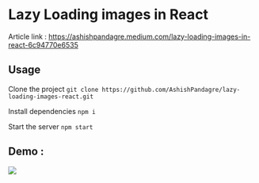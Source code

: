 # Lazy Loading images in React

Article link : https://ashishpandagre.medium.com/lazy-loading-images-in-react-6c94770e6535

## Usage

Clone the project
`git clone https://github.com/AshishPandagre/lazy-loading-images-react.git`

Install dependencies
`npm i`

Start the server
`npm start`

## Demo :
<img align="left" src="demo/demo.gif">
